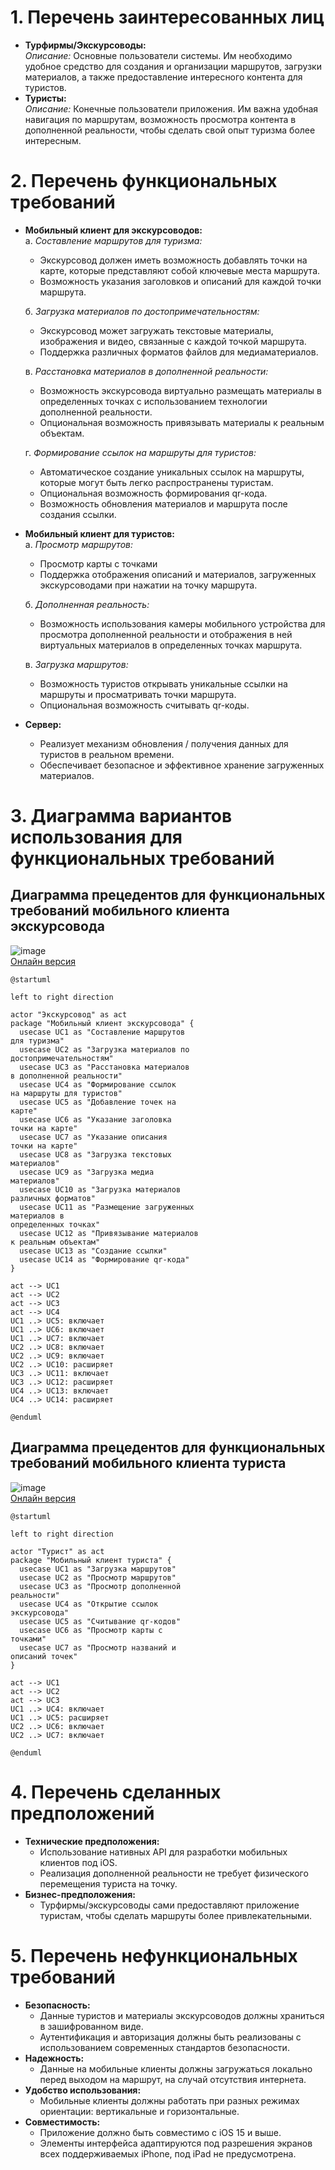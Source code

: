 # 1. Перечень заинтересованных лиц
* **Турфирмы/Экскурсоводы:**  
  *Описание:* Основные пользователи системы. Им необходимо удобное средство для создания и организации маршрутов, загрузки материалов, а также предоставление интересного контента для туристов.  
* **Туристы:**  
  *Описание:* Конечные пользователи приложения. Им важна удобная навигация по маршрутам, возможность просмотра контента в дополненной реальности, чтобы сделать свой опыт туризма более интересным.  

# 2. Перечень функциональных требований
* **Мобильный клиент для экскурсоводов:**  
  а. *Составление маршрутов для туризма:*  
    - Экскурсовод должен иметь возможность добавлять точки на карте, которые представляют собой ключевые места маршрута.  
    - Возможность указания заголовков и описаний для каждой точки маршрута.

  б. *Загрузка материалов по достопримечательностям:*  
    - Экскурсовод может загружать текстовые материалы, изображения и видео, связанные с каждой точкой маршрута.  
    - Поддержка различных форматов файлов для медиаматериалов.

  в. *Расстановка материалов в дополненной реальности:*  
    - Возможность экскурсовода виртуально размещать материалы в определенных точках с использованием технологии дополненной реальности.  
    - Опциональная возможность привязывать материалы к реальным объектам.

  г. *Формирование ссылок на маршруты для туристов:*  
    - Автоматическое создание уникальных ссылок на маршруты, которые могут быть легко распространены туристам.  
    - Опциональная возможность формирования qr-кода.  
    - Возможность обновления материалов и маршрута после создания ссылки.  
* **Мобильный клиент для туристов:**  
  а. *Просмотр маршрутов:*  
    - Просмотр карты с точками
    - Поддержка отображения описаний и материалов, загруженных экскурсоводами при нажатии на точку маршрута.  

  б. *Дополненная реальность:*
    - Возможность использования камеры мобильного устройства для просмотра дополненной реальности и отображения в ней виртуальных материалов в определенных точках маршрута.

  в. *Загрузка маршрутов:*  
    - Возможность туристов открывать уникальные ссылки на маршруты и просматривать точки маршрута.  
    - Опциональная возможность считывать qr-коды.  
* **Сервер:**  
  - Реализует механизм обновления / получения данных для туристов в реальном времени.  
  - Обеспечивает безопасное и эффективное хранение загруженных материалов.  

# 3. Диаграмма вариантов использования для функциональных требований  
## Диаграмма прецедентов для функциональных требований мобильного клиента экскурсовода
![image](https://github.com/miamib34ch/HSE-SoftwareArchitecture/assets/77894393/1461f1b6-5e18-4b01-9de8-90162a685c66)  
[Онлайн версия](https://kroki.io/plantuml/svg/eNqNVc1u00AQvu9TjHJPVSfp7wFV4hl4ACs1JaI0kLgnhNSkVBQC5ILEBQkQXJHcNCapnaSvMPtGfLNrO3Gw2x42WXtmvm-_-VkfdH2345--OFbq2Hvqk9-mTuvomU-HrY7X9FvtE6Xcpt_uUIX_cKR7WOf6DP8LHmGNK-R2CR5KvXSbz90jD47fYLjiKcf6I8_1gG-II47xIsRjn_SnIiAOKvRaEZ12vabb9ejJY0egK_yTF7qn-xzALxYIASKecYDwS6xzGAFCCiCxHpLuCzK8JuJUyWHWLOZXoF1LKHwiDixan0MTFoBG8PiWFwbU8i_41phncHtn3a1Ca9dDnuW56pbrB3x7iYK5UVvKqIR1LExYMbxFrcTcEPxC8VsS8jRP17B0v2E9A_oUv0IWJAkzZxgYoghE8_QMWQ71gNYSmMge5Xm2LM8XU-R8UcQduQnBIARKlAIcMvMQ2xbil9hRgfSIZnttpCdpUglixFOyRy5B3ClBlFRCh32hhw_G2y3uE1P0KM2LHugLVVTIPNZeac-FSPhU8nQvhrP58MZVeJAkYOIgdS6nJP02aYugqKSOk7WqGZpQv18O2iSj_Gv7sVQ2gTsZE1EWJp2RnCDNfKAv1tiTofxusEYYpAkaddm5hRrRYqsjgYCZVPtKfzAVkmFbG0ennt0n0DT-fzCi9Yly7hmpV50qguzdpd6Yi5Kq1UcSubKvrezrK_uGUnLHbWzIw9Y-mY6P9We5XCC2v2LdvtO6U2BVctVZ825hcGrdu9PqbO5LmuUCuxT5qE2CXk89nEKAzFwrA2ikHvVCgMzcKAY48E4O5bP1D6PAyBk=)

```PlantUML
@startuml

left to right direction

actor "Экскурсовод" as act
package "Мобильный клиент экскурсовода" {
  usecase UC1 as "Составление маршрутов 
для туризма"
  usecase UC2 as "Загрузка материалов по 
достопримечательностям"
  usecase UC3 as "Расстановка материалов 
в дополненной реальности"
  usecase UC4 as "Формирование ссылок 
на маршруты для туристов"
  usecase UC5 as "Добавление точек на
карте"
  usecase UC6 as "Указание заголовка
точки на карте"
  usecase UC7 as "Указание описания
точки на карте"
  usecase UC8 as "Загрузка текстовых
материалов"
  usecase UC9 as "Загрузка медиа
материалов"
  usecase UC10 as "Загрузка материалов
различных форматов"
  usecase UC11 as "Размещение загруженных
материалов в
определенных точках"
  usecase UC12 as "Привязывание материалов
к реальным объектам"
  usecase UC13 as "Создание ссылки"
  usecase UC14 as "Формирование qr-кода"
}

act --> UC1
act --> UC2
act --> UC3
act --> UC4
UC1 ..> UC5: включает
UC1 ..> UC6: включает
UC1 ..> UC7: включает
UC2 ..> UC8: включает
UC2 ..> UC9: включает
UC2 ..> UC10: расширяет
UC3 ..> UC11: включает
UC3 ..> UC12: расширяет
UC4 ..> UC13: включает
UC4 ..> UC14: расширяет

@enduml
```
## Диаграмма прецедентов для функциональных требований мобильного клиента туриста
![image](https://github.com/miamib34ch/HSE-SoftwareArchitecture/assets/77894393/257aaf23-b62b-4bce-bf8d-79a4e2c861cc)  
[Онлайн версия](https://kroki.io/plantuml/svg/eNqFUstOwkAU3c9X3HQPiTwTFobEb_ADmlKRiCBtWRmTtiwkwcfSjdHoF1SkobS2_sKdP_JMQQQCMc2kM_fcc-69Z6ZpO7rlDC-7QnTNM4ecPlmd9rlDrY5lGk6n3xNCN5y-RRq_y5F0OZKe9DXSbUJcXOnGhd42gT5zxh8ccSLvOJUTXhDHnCAQ4uiT9P_YHGh0LYiGtmnotkmnJ0dKT-MnDvhTunLEc5AD4i8OcByrEGgZT7UtWmlJe4VwJj1kZyjj_ksrH6DNkPqNlXCqusaX8UIgK0Rf-VwqH4rRtl5lqfcCJEbNicrgkJDqwYgEKrGQ98A8LLiAP3rCmsGJLaXqUulN3sIpH-QpKqe52sAqwJMsb3JnntqBeeLcBsigFaGMgCxiSNgZoH5AIEXyfN0DbjQSuUW4xXVspRtyrImb_LFQoXCs7nRjX9rYl4W672JR7SsNgjzeiXyARsCh9DfQaoPQUQAXxyjpyscVXlrhtb3sX7S-BxVNs9fCa_8BR8SPDA==)  

```PlantUML
@startuml

left to right direction

actor "Турист" as act
package "Мобильный клиент туриста" {
  usecase UC1 as "Загрузка маршрутов"
  usecase UC2 as "Просмотр маршрутов"
  usecase UC3 as "Просмотр дополненной
реальности"
  usecase UC4 as "Открытие ссылок
экскурсовода"
  usecase UC5 as "Считывание qr-кодов"
  usecase UC6 as "Просмотр карты с
точками"
  usecase UC7 as "Просмотр названий и
описаний точек"
}

act --> UC1
act --> UC2
act --> UC3
UC1 ..> UC4: включает
UC1 ..> UC5: расширяет
UC2 ..> UC6: включает
UC2 ..> UC7: включает

@enduml
```

# 4. Перечень сделанных предположений  
* **Технические предположения:**  
  - Использование нативных API для разработки мобильных клиентов под iOS.  
  - Реализация дополненной реальности не требует физического перемещения туриста на точку.  
* **Бизнес-предположения:**  
  - Турфирмы/экскурсоводы сами предоставляют приложение туристам, чтобы сделать маршруты более привлекательными.  

# 5. Перечень нефункциональных требований  
* **Безопасность:**  
  - Данные туристов и материалы экскурсоводов должны храниться в зашифрованном виде.  
  - Аутентификация и авторизация должны быть реализованы с использованием современных стандартов безопасности.  
* **Надежность:**  
   - Данные на мобильные клиенты должны загружаться локально перед выходом на маршрут, на случай отсутствия интернета.  
* **Удобство использования:**  
   - Мобильные клиенты должны работать при разных режимах ориентации: вертикальные и горизонтальные.  
* **Совместимость:**  
  - Приложение должно быть совместимо с iOS 15 и выше.  
  - Элементы интерфейса адаптируются под разрешения экранов всех поддерживаемых iPhone, под iPad не предусмотрена.  
